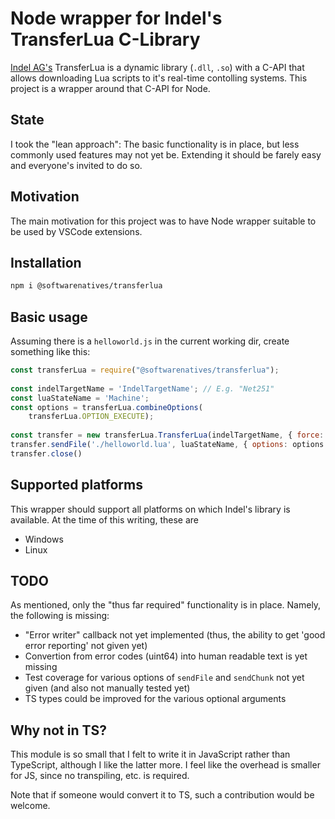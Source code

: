 # Node wrapper for Indel's TransferLua C-Library

[Indel AG's](https://indel.ch) TransferLua is a dynamic library (`.dll`, `.so`) with a C-API that allows downloading Lua scripts to it's real-time contolling systems. This project is a wrapper around that C-API for Node.

## State

I took the "lean approach": The basic functionality is in place, but less commonly used features may not yet be. Extending it should be farely easy and everyone's invited to do so.

## Motivation

The main motivation for this project was to have Node wrapper suitable to be used by VSCode extensions.

## Installation

```sh
npm i @softwarenatives/transferlua
```

## Basic usage

Assuming there is a `helloworld.js` in the current working dir, create something like this:

```js
const transferLua = require("@softwarenatives/transferlua");
 
const indelTargetName = 'IndelTargetName'; // E.g. "Net251"
const luaStateName = 'Machine';
const options = transferLua.combineOptions(
    transferLua.OPTION_EXECUTE);
 
const transfer = new transferLua.TransferLua(indelTargetName, { force: true });
transfer.sendFile('./helloworld.lua', luaStateName, { options: options });
transfer.close()
```

## Supported platforms

This wrapper should support all platforms on which Indel's library is available. At the time of this writing, these are

- Windows
- Linux

## TODO

As mentioned, only the "thus far required" functionality is in place. Namely, the following is missing:

- "Error writer" callback not yet implemented (thus, the ability to get 'good error reporting' not given yet)
- Convertion from error codes (uint64) into human readable text is yet missing
- Test coverage for various options of `sendFile` and `sendChunk` not yet given (and also not manually tested yet)
- TS types could be improved for the various optional arguments

## Why not in TS?

This module is so small that I felt to write it in JavaScript rather than TypeScript, although I like the latter more. I feel like the overhead is smaller for JS, since no transpiling, etc. is required.

Note that if someone would convert it to TS, such a contribution would be welcome.
